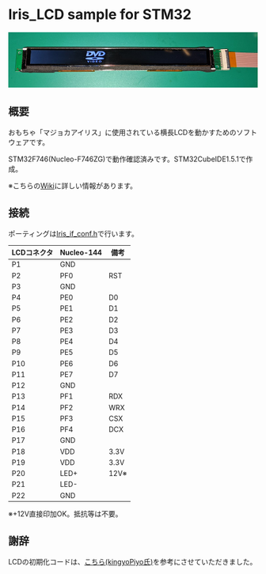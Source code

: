 # Iris_LCD sample for STM32

![Sample Image](./img/dvd.png)

## 概要

おもちゃ「マジョカアイリス」に使用されている横長LCDを動かすためのソフトウェアです。

STM32F746(Nucleo-F746ZG)で動作確認済みです。STM32CubeIDE1.5.1で作成。

※こちらの[Wiki](https://github.com/htlabnet/inside_magimajopures/wiki)に詳しい情報があります。

## 接続

ポーティングは[Iris_if_conf.h](./STM32_proj/Core/Inc/Iris_if_conf.h)で行います。

|  LCDコネクタ  |  Nucleo-144  |  備考  |
| ---- | ---- | ---- |
|  P1  |  GND  |
|  P2  |  PF0  | RST |
|  P3  |  GND  |
|  P4  |  PE0  | D0 |
|  P5  |  PE1  | D1 |
|  P6  |  PE2  | D2 |
|  P7  |  PE3  | D3 |
|  P8  |  PE4  | D4 |
|  P9  |  PE5  | D5 |
|  P10  |  PE6  | D6 |
|  P11  |  PE7  | D7 |
|  P12  |  GND  |
|  P13  |  PF1  | RDX |
|  P14  |  PF2  | WRX |
|  P15  |  PF3  | CSX |
|  P16  |  PF4  | DCX |
|  P17  |  GND  |
|  P18  |  VDD | 3.3V |
|  P19  |  VDD  | 3.3V |
|  P20  |  LED+  | 12V※ |
|  P21  |  LED-  |
|  P22  |  GND  |

※+12V直接印加OK。抵抗等は不要。


## 謝辞

LCDの初期化コードは、[こちら(kingyoPiyo氏)](https://github.com/kingyoPiyo/TFT_Test_48x640/blob/main/TFT_Test/TFT_Test.ino)を参考にさせていただきました。
